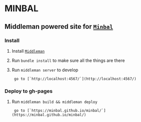 # MINBAL 

## Middleman powered site for [`Minbal`](http://minbal.com/)

### Install

  1. Install [`Middleman`](https://middlemanapp.com/basics/install/)

  2. Run `bundle install` to make sure all the things are there

  3. Run `middleman server` to develop 

          go to [`http://localhost:4567/`](http://localhost:4567/) 

### Deploy to gh-pages

  1. Run `middleman build && middleman deploy`

          go to [`https://minbal.github.io/minbal/`](https://minbal.github.io/minbal/) 
